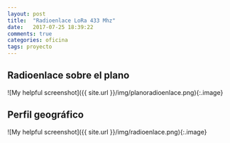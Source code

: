 ```yaml
---
layout: post
title:  "Radioenlace LoRa 433 Mhz"
date:   2017-07-25 18:39:22
comments: true
categories: oficina
tags: proyecto
---
```


Radioenlace sobre el plano
--------------------------

![My helpful screenshot]({{ site.url }}/img/planoradioenlace.png){:.image}


Perfil geográfico
-----------------

![My helpful screenshot]({{ site.url }}/img/radioenlace.png){:.image}

